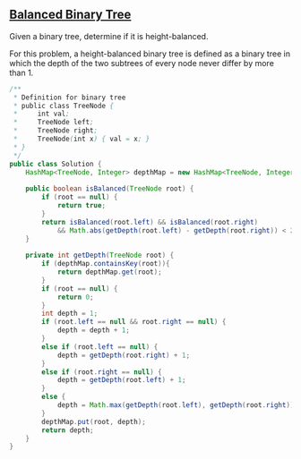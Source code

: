## [Balanced Binary Tree](http://oj.leetcode.com/problems/balanced-binary-tree/)

Given a binary tree, determine if it is height-balanced.

For this problem, a height-balanced binary tree is defined as a binary tree in which the depth of the two subtrees of every node never differ by more than 1.

``` java
/**
 * Definition for binary tree
 * public class TreeNode {
 *     int val;
 *     TreeNode left;
 *     TreeNode right;
 *     TreeNode(int x) { val = x; }
 * }
 */
public class Solution {
    HashMap<TreeNode, Integer> depthMap = new HashMap<TreeNode, Integer>();
    
    public boolean isBalanced(TreeNode root) {
        if (root == null) { 
            return true;
        }
        return isBalanced(root.left) && isBalanced(root.right)
            && Math.abs(getDepth(root.left) - getDepth(root.right)) < 2;
    }
    
    private int getDepth(TreeNode root) {
        if (depthMap.containsKey(root)){
            return depthMap.get(root);
        }
        if (root == null) {
            return 0;
        }
        int depth = 1;
        if (root.left == null && root.right == null) {
            depth = depth + 1;
        }
        else if (root.left == null) {
            depth = getDepth(root.right) + 1;
        }
        else if (root.right == null) {
            depth = getDepth(root.left) + 1;
        }
        else {
            depth = Math.max(getDepth(root.left), getDepth(root.right)) + 1;
        }
        depthMap.put(root, depth);
        return depth;
    }
}
```